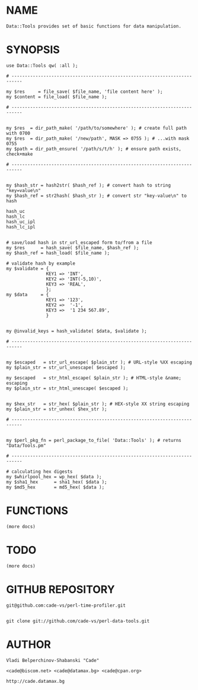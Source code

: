 

# NAME

    Data::Tools provides set of basic functions for data manipulation.

# SYNOPSIS

    use Data::Tools qw( :all );

    # --------------------------------------------------------------------------

    my $res     = file_save( $file_name, 'file content here' );
    my $content = file_load( $file_name );

    # --------------------------------------------------------------------------
    

    my $res  = dir_path_make( '/path/to/somewhere' ); # create full path with 0700
    my $res  = dir_path_make( '/new/path', MASK => 0755 ); # ...with mask 0755
    my $path = dir_path_ensure( '/path/s/t/h' ); # ensure path exists, check+make

    # --------------------------------------------------------------------------
    

    my $hash_str = hash2str( $hash_ref ); # convert hash to string "key=value\n"
    my $hash_ref = str2hash( $hash_str ); # convert str "key-value\n" to hash

    hash_uc
    hash_lc
    hash_uc_ipl
    hash_lc_ipl
    

    # save/load hash in str_url_escaped form to/from a file
    my $res      = hash_save( $file_name, $hash_ref );
    my $hash_ref = hash_load( $file_name );

    # validate hash by example
    my $validate = {
                   KEY1 => 'INT',
                   KEY2 => 'INT(-5,10)',
                   KEY3 => 'REAL',
                   };
    my $data     = {
                   KEY1 => '123',
                   KEY2 =>  '-1',
                   KEY3 =>  '1 234 567.89',
                   }               
    

    my @invalid_keys = hash_validate( $data, $validate );

    # --------------------------------------------------------------------------
    

    my $escaped   = str_url_escape( $plain_str ); # URL-style %XX escaping
    my $plain_str = str_url_unescape( $escaped );

    my $escaped   = str_html_escape( $plain_str ); # HTML-style &name; escaping
    my $plain_str = str_html_unescape( $escaped );
    

    my $hex_str   = str_hex( $plain_str ); # HEX-style XX string escaping
    my $plain_str = str_unhex( $hex_str );

    # --------------------------------------------------------------------------
    

    my $perl_pkg_fn = perl_package_to_file( 'Data::Tools' ); # returns "Data/Tools.pm"

    # --------------------------------------------------------------------------

    # calculating hex digests
    my $whirlpool_hex = wp_hex( $data );
    my $sha1_hex      = sha1_hex( $data );
    my $md5_hex       = md5_hex( $data );

# FUNCTIONS

    (more docs)

# TODO

    (more docs)

# GITHUB REPOSITORY

    git@github.com:cade-vs/perl-time-profiler.git
    

    git clone git://github.com/cade-vs/perl-data-tools.git
    

# AUTHOR

    Vladi Belperchinov-Shabanski "Cade"

    <cade@biscom.net> <cade@datamax.bg> <cade@cpan.org>

    http://cade.datamax.bg
